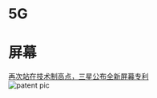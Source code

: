 

# 5G

# 屏幕
[再次站在技术制高点，三星公布全新屏幕专利](https://baijiahao.baidu.com/s?id=1618887520239225405&wfr=spider&for=pc)<br>
![patent pic](https://ss2.baidu.com/6ONYsjip0QIZ8tyhnq/it/u=3175707602,938523601&fm=173&app=49&f=JPEG?w=640&h=323&s=9C28743309C26D4942C94DD30100C0B1)<br>
